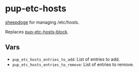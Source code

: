 # pup-etc-hosts

[sheepdoge](https://github.com/mattjmcnaughton/sheepdoge) for managing
/etc/hosts.

Replaces [pup-etc-hosts-block](https://github.com/sheepdoge/pup-etc-hosts-block).

## Vars
- `pup_etc_hosts_entries_to_add`: List of entries to add.
- `pup_etc_hosts_entries_to_remove`: List of entries to remove.
